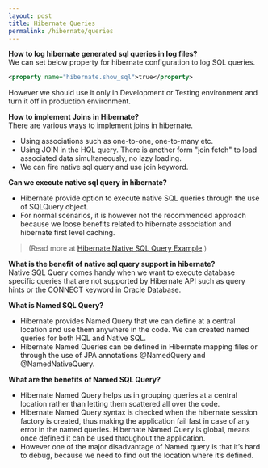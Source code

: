 ```yaml
---
layout: post
title: Hibernate Queries
permalink: /hibernate/queries
---
```


**How to log hibernate generated sql queries in log files?**  
We can set below property for hibernate configuration to log SQL queries.
```xml
<property name="hibernate.show_sql">true</property>
```
However we should use it only in Development or Testing environment and turn it off in production environment.

**How to implement Joins in Hibernate?**  
There are various ways to implement joins in hibernate.
-	Using associations such as one-to-one, one-to-many etc.
-	Using JOIN in the HQL query. There is another form "join fetch" to load associated data simultaneously, no lazy loading.
-	We can fire native sql query and use join keyword.

**Can we execute native sql query in hibernate?**  
-	Hibernate provide option to execute native SQL queries through the use of SQLQuery object.
-	For normal scenarios, it is however not the recommended approach because we loose benefits related to hibernate association and hibernate first level caching. 

> (Read more at [Hibernate Native SQL Query Example]( http://www.journaldev.com/3422/hibernate-native-sql-query-example).)

**What is the benefit of native sql query support in hibernate?**  
Native SQL Query comes handy when we want to execute database specific queries that are not supported by Hibernate API such as query hints or the CONNECT keyword in Oracle Database.

**What is Named SQL Query?**  
-	Hibernate provides Named Query that we can define at a central location and use them anywhere in the code. We can created named queries for both HQL and Native SQL.
-	Hibernate Named Queries can be defined in Hibernate mapping files or through the use of JPA annotations @NamedQuery and @NamedNativeQuery.

**What are the benefits of Named SQL Query?**  
-	Hibernate Named Query helps us in grouping queries at a central location rather than letting them scattered all over the code.
-	Hibernate Named Query syntax is checked when the hibernate session factory is created, thus making the application fail fast in case of any error in the named queries.
Hibernate Named Query is global, means once defined it can be used throughout the application.
-	However one of the major disadvantage of Named query is that it’s hard to debug, because we need to find out the location where it’s defined.

